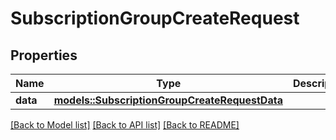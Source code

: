 # SubscriptionGroupCreateRequest

## Properties

Name | Type | Description | Notes
------------ | ------------- | ------------- | -------------
**data** | [**models::SubscriptionGroupCreateRequestData**](SubscriptionGroupCreateRequest_data.md) |  | 

[[Back to Model list]](../README.md#documentation-for-models) [[Back to API list]](../README.md#documentation-for-api-endpoints) [[Back to README]](../README.md)


